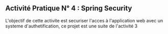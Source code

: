 ##  Activité Pratique N° 4 : Spring Security
L'objectif de cette activite est securiser l'acces à l'application web avec un systeme d'authetification, ce projet est une suite de l'activité 3 
